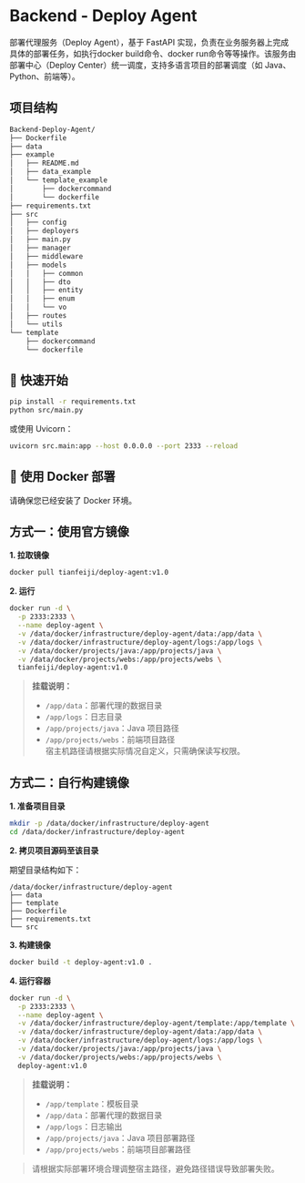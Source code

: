 # Backend - Deploy Agent

部署代理服务（Deploy Agent），基于 FastAPI 实现，负责在业务服务器上完成具体的部署任务，如执行docker build命令、docker run命令等等操作。该服务由部署中心（Deploy Center）统一调度，支持多语言项目的部署调度（如 Java、Python、前端等）。

## 项目结构
```bash
Backend-Deploy-Agent/
├── Dockerfile
├── data
├── example
│   ├── README.md
│   ├── data_example
│   └── template_example
│       ├── dockercommand
│       └── dockerfile
├── requirements.txt
├── src
│   ├── config
│   ├── deployers
│   ├── main.py
│   ├── manager
│   ├── middleware
│   ├── models
│   │   ├── common
│   │   ├── dto
│   │   ├── entity
│   │   ├── enum
│   │   └── vo
│   ├── routes
│   └── utils
└── template
    ├── dockercommand
    └── dockerfile
```

## 🚀 快速开始

```bash
pip install -r requirements.txt
python src/main.py
```

或使用 Uvicorn：

```bash
uvicorn src.main:app --host 0.0.0.0 --port 2333 --reload
```

## 🐳 使用 Docker 部署

请确保您已经安装了 Docker 环境。

## 方式一：使用官方镜像

**1. 拉取镜像**
```bash
docker pull tianfeiji/deploy-agent:v1.0
```

**2. 运行**
```bash
docker run -d \
  -p 2333:2333 \
  --name deploy-agent \
  -v /data/docker/infrastructure/deploy-agent/data:/app/data \
  -v /data/docker/infrastructure/deploy-agent/logs:/app/logs \
  -v /data/docker/projects/java:/app/projects/java \
  -v /data/docker/projects/webs:/app/projects/webs \
  tianfeiji/deploy-agent:v1.0
```

> **挂载说明：**  
> - `/app/data`：部署代理的数据目录  
> - `/app/logs`：日志目录  
> - `/app/projects/java`：Java 项目路径  
> - `/app/projects/webs`：前端项目路径  
> 宿主机路径请根据实际情况自定义，只需确保读写权限。

## 方式二：自行构建镜像

**1. 准备项目目录**
```bash
mkdir -p /data/docker/infrastructure/deploy-agent
cd /data/docker/infrastructure/deploy-agent
```

**2. 拷贝项目源码至该目录**

期望目录结构如下：

```
/data/docker/infrastructure/deploy-agent
├── data
├── template
├── Dockerfile
├── requirements.txt
└── src
```

**3. 构建镜像**
```bash
docker build -t deploy-agent:v1.0 .
```

**4. 运行容器**
```bash
docker run -d \
  -p 2333:2333 \
  --name deploy-agent \
  -v /data/docker/infrastructure/deploy-agent/template:/app/template \
  -v /data/docker/infrastructure/deploy-agent/data:/app/data \
  -v /data/docker/infrastructure/deploy-agent/logs:/app/logs \
  -v /data/docker/projects/java:/app/projects/java \
  -v /data/docker/projects/webs:/app/projects/webs \
  deploy-agent:v1.0
```

> **挂载说明：**
> - `/app/template`：模板目录
> - `/app/data`：部署代理的数据目录
> - `/app/logs`：日志输出
> - `/app/projects/java`：Java 项目部署路径
> - `/app/projects/webs`：前端项目部署路径

> 请根据实际部署环境合理调整宿主路径，避免路径错误导致部署失败。

